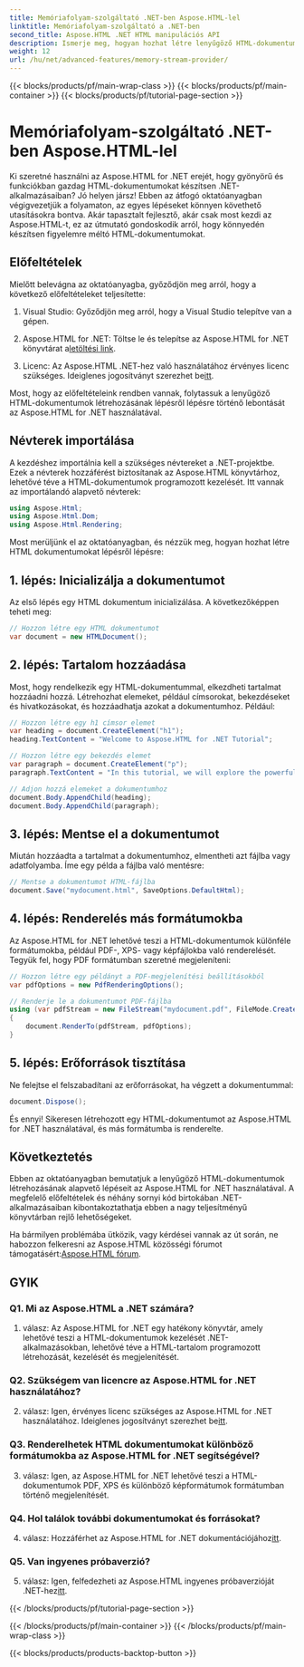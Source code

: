 ```yaml
---
title: Memóriafolyam-szolgáltató .NET-ben Aspose.HTML-lel
linktitle: Memóriafolyam-szolgáltató a .NET-ben
second_title: Aspose.HTML .NET HTML manipulációs API
description: Ismerje meg, hogyan hozhat létre lenyűgöző HTML-dokumentumokat .NET-ben az Aspose.HTML segítségével. Kövesse lépésről lépésre bemutató oktatóanyagunkat, és szabadítsa fel a HTML-manipuláció erejét.
weight: 12
url: /hu/net/advanced-features/memory-stream-provider/
---
```


{{< blocks/products/pf/main-wrap-class >}}
{{< blocks/products/pf/main-container >}}
{{< blocks/products/pf/tutorial-page-section >}}

# Memóriafolyam-szolgáltató .NET-ben Aspose.HTML-lel


Ki szeretné használni az Aspose.HTML for .NET erejét, hogy gyönyörű és funkciókban gazdag HTML-dokumentumokat készítsen .NET-alkalmazásaiban? Jó helyen jársz! Ebben az átfogó oktatóanyagban végigvezetjük a folyamaton, az egyes lépéseket könnyen követhető utasításokra bontva. Akár tapasztalt fejlesztő, akár csak most kezdi az Aspose.HTML-t, ez az útmutató gondoskodik arról, hogy könnyedén készítsen figyelemre méltó HTML-dokumentumokat.

## Előfeltételek

Mielőtt belevágna az oktatóanyagba, győződjön meg arról, hogy a következő előfeltételeket teljesítette:

1. Visual Studio: Győződjön meg arról, hogy a Visual Studio telepítve van a gépen.

2.  Aspose.HTML for .NET: Töltse le és telepítse az Aspose.HTML for .NET könyvtárat a[letöltési link](https://releases.aspose.com/html/net/).

3.  Licenc: Az Aspose.HTML .NET-hez való használatához érvényes licenc szükséges. Ideiglenes jogosítványt szerezhet be[itt](https://purchase.aspose.com/temporary-license/).

Most, hogy az előfeltételeink rendben vannak, folytassuk a lenyűgöző HTML-dokumentumok létrehozásának lépésről lépésre történő lebontását az Aspose.HTML for .NET használatával.

## Névterek importálása

A kezdéshez importálnia kell a szükséges névtereket a .NET-projektbe. Ezek a névterek hozzáférést biztosítanak az Aspose.HTML könyvtárhoz, lehetővé téve a HTML-dokumentumok programozott kezelését. Itt vannak az importálandó alapvető névterek:

```csharp
using Aspose.Html;
using Aspose.Html.Dom;
using Aspose.Html.Rendering;
```

Most merüljünk el az oktatóanyagban, és nézzük meg, hogyan hozhat létre HTML dokumentumokat lépésről lépésre:

## 1. lépés: Inicializálja a dokumentumot

Az első lépés egy HTML dokumentum inicializálása. A következőképpen teheti meg:

```csharp
// Hozzon létre egy HTML dokumentumot
var document = new HTMLDocument();
```

## 2. lépés: Tartalom hozzáadása

Most, hogy rendelkezik egy HTML-dokumentummal, elkezdheti tartalmat hozzáadni hozzá. Létrehozhat elemeket, például címsorokat, bekezdéseket és hivatkozásokat, és hozzáadhatja azokat a dokumentumhoz. Például:

```csharp
// Hozzon létre egy h1 címsor elemet
var heading = document.CreateElement("h1");
heading.TextContent = "Welcome to Aspose.HTML for .NET Tutorial";

// Hozzon létre egy bekezdés elemet
var paragraph = document.CreateElement("p");
paragraph.TextContent = "In this tutorial, we will explore the powerful features of Aspose.HTML for .NET.";

// Adjon hozzá elemeket a dokumentumhoz
document.Body.AppendChild(heading);
document.Body.AppendChild(paragraph);
```

## 3. lépés: Mentse el a dokumentumot

Miután hozzáadta a tartalmat a dokumentumhoz, elmentheti azt fájlba vagy adatfolyamba. Íme egy példa a fájlba való mentésre:

```csharp
// Mentse a dokumentumot HTML-fájlba
document.Save("mydocument.html", SaveOptions.DefaultHtml);
```

## 4. lépés: Renderelés más formátumokba

Az Aspose.HTML for .NET lehetővé teszi a HTML-dokumentumok különféle formátumokba, például PDF-, XPS- vagy képfájlokba való renderelését. Tegyük fel, hogy PDF formátumban szeretné megjeleníteni:

```csharp
// Hozzon létre egy példányt a PDF-megjelenítési beállításokból
var pdfOptions = new PdfRenderingOptions();

// Renderje le a dokumentumot PDF-fájlba
using (var pdfStream = new FileStream("mydocument.pdf", FileMode.Create))
{
    document.RenderTo(pdfStream, pdfOptions);
}
```

## 5. lépés: Erőforrások tisztítása

Ne felejtse el felszabadítani az erőforrásokat, ha végzett a dokumentummal:

```csharp
document.Dispose();
```

És ennyi! Sikeresen létrehozott egy HTML-dokumentumot az Aspose.HTML for .NET használatával, és más formátumba is renderelte.

## Következtetés

Ebben az oktatóanyagban bemutatjuk a lenyűgöző HTML-dokumentumok létrehozásának alapvető lépéseit az Aspose.HTML for .NET használatával. A megfelelő előfeltételek és néhány sornyi kód birtokában .NET-alkalmazásaiban kibontakoztathatja ebben a nagy teljesítményű könyvtárban rejlő lehetőségeket.

 Ha bármilyen problémába ütközik, vagy kérdései vannak az út során, ne habozzon felkeresni az Aspose.HTML közösségi fórumot támogatásért:[Aspose.HTML fórum](https://forum.aspose.com/).

## GYIK

### Q1. Mi az Aspose.HTML a .NET számára?

1. válasz: Az Aspose.HTML for .NET egy hatékony könyvtár, amely lehetővé teszi a HTML-dokumentumok kezelését .NET-alkalmazásokban, lehetővé téve a HTML-tartalom programozott létrehozását, kezelését és megjelenítését.

### Q2. Szükségem van licencre az Aspose.HTML for .NET használatához?

 2. válasz: Igen, érvényes licenc szükséges az Aspose.HTML for .NET használatához. Ideiglenes jogosítványt szerezhet be[itt](https://purchase.aspose.com/temporary-license/).

### Q3. Renderelhetek HTML dokumentumokat különböző formátumokba az Aspose.HTML for .NET segítségével?

3. válasz: Igen, az Aspose.HTML for .NET lehetővé teszi a HTML-dokumentumok PDF, XPS és különböző képformátumok formátumban történő megjelenítését.

### Q4. Hol találok további dokumentumokat és forrásokat?

 4. válasz: Hozzáférhet az Aspose.HTML for .NET dokumentációjához[itt](https://reference.aspose.com/html/net/).

### Q5. Van ingyenes próbaverzió?

 5. válasz: Igen, felfedezheti az Aspose.HTML ingyenes próbaverzióját .NET-hez[itt](https://releases.aspose.com/).

{{< /blocks/products/pf/tutorial-page-section >}}

{{< /blocks/products/pf/main-container >}}
{{< /blocks/products/pf/main-wrap-class >}}

{{< blocks/products/products-backtop-button >}}

